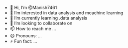 - 👋 Hi, I’m @Manish7461
- 👀 I’m interested in data analysis and meachine learning
- 🌱 I’m currently learning .data analysis
- 💞️ I’m looking to collaborate on 
- 📫 How to reach me ...
- 😄 Pronouns: ...
- ⚡ Fun fact: ...

<!---
Manish7461/Manish7461 is a ✨ special ✨ repository because its `README.md` (this file) appears on your GitHub profile.
You can click the Preview link to take a look at your changes.
--->
